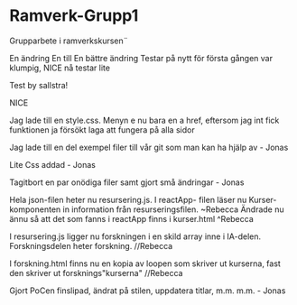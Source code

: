 # Ramverk-Grupp1
Grupparbete i ramverkskursen¨

En ändring
En till
En bättre ändring
Testar på nytt för första gången var klumpig, NICE
nå testar lite


Test by sallstra!


NICE 


Jag lade till en style.css. Menyn e nu bara en a href, eftersom jag int fick funktionen ja försökt laga att fungera på alla sidor


Jag lade till en del exempel filer till vår git som man kan ha hjälp av - Jonas


Lite Css addad - Jonas


Tagitbort en par onödiga filer samt gjort små ändringar - Jonas

Hela json-filen heter nu resursering.js. I reactApp- filen läser nu Kurser-komponenten in information från resurseringsfilen.
~Rebecca
Ändrade nu ännu så att det som fanns i reactApp finns i kurser.html
^Rebecca

I resursering.js ligger nu forskningen i en skild array inne i IA-delen. Forskningsdelen heter forskning.
//Rebecca

I forskning.html finns nu en kopia av loopen som skriver ut kurserna, fast den skriver ut forsknings"kurserna"
//Rebecca

Gjort PoCen finslipad, ändrat på stilen, uppdatera titlar, m.m. m.m. - Jonas